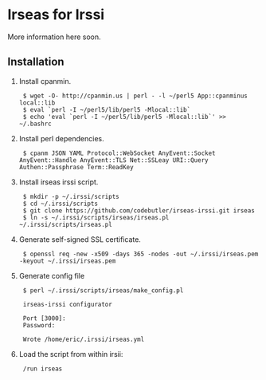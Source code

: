 # Irseas for Irssi

More information here soon.

## Installation

1. Install cpanmin.

        $ wget -O- http://cpanmin.us | perl - -l ~/perl5 App::cpanminus local::lib
        $ eval `perl -I ~/perl5/lib/perl5 -Mlocal::lib`
        $ echo 'eval `perl -I ~/perl5/lib/perl5 -Mlocal::lib`' >> ~/.bashrc

2. Install perl dependencies.

        $ cpanm JSON YAML Protocol::WebSocket AnyEvent::Socket AnyEvent::Handle AnyEvent::TLS Net::SSLeay URI::Query Authen::Passphrase Term::ReadKey

3. Install irseas irssi script.

        $ mkdir -p ~/.irssi/scripts
        $ cd ~/.irssi/scripts
        $ git clone https://github.com/codebutler/irseas-irssi.git irseas
        $ ln -s ~/.irssi/scripts/irseas/irseas.pl ~/.irssi/scripts/irseas.pl

4. Generate self-signed SSL certificate.

        $ openssl req -new -x509 -days 365 -nodes -out ~/.irssi/irseas.pem -keyout ~/.irssi/irseas.pem

5. Generate config file

        $ perl ~/.irssi/scripts/irseas/make_config.pl

        irseas-irssi configurator

        Port [3000]:
        Password: 

        Wrote /home/eric/.irssi/irseas.yml

6. Load the script from within irsii:

        /run irseas
